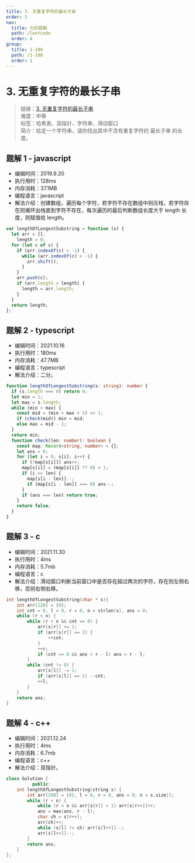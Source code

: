 ```yaml
---
title: 3. 无重复字符的最长子串
order: 3
nav:
  title: 力扣题解
  path: /leetcode
  order: 4
group:
  title: 1-100
  path: /1-100
  order: 1
---
```


# 3. 无重复字符的最长子串

> 链接：[3. 无重复字符的最长子串](https://leetcode-cn.com/problems/longest-substring-without-repeating-characters/)  
> 难度：中等  
> 标签：哈希表、双指针、字符串、滑动窗口  
> 简介：给定一个字符串，请你找出其中不含有重复字符的 最长子串 的长度。

## 题解 1 - javascript

- 编辑时间：2019.9.20
- 执行用时：128ms
- 内存消耗：37.1MB
- 编程语言：javascript
- 解法介绍：创建数组，遍历每个字符，若字符不存在数组中则压栈，若字符存在则循环出栈直到字符不存在，每次遍历的最后判断数组长度大于 length 长度，则赋值给 length。

```javascript
var lengthOfLongestSubstring = function (s) {
  let arr = [],
    length = 0;
  for (let c of s) {
    if (arr.indexOf(c) > -1) {
      while (arr.indexOf(c) > -1) {
        arr.shift();
      }
    }
    arr.push(c);
    if (arr.length > length) {
      length = arr.length;
    }
  }
  return length;
};
```

## 题解 2 - typescript

- 编辑时间：2021.10.16
- 执行用时：180ms
- 内存消耗：47.7MB
- 编程语言：typescript
- 解法介绍：二分。

```typescript
function lengthOfLongestSubstring(s: string): number {
  if (s.length === 0) return 0;
  let min = 1;
  let max = s.length;
  while (min < max) {
    const mid = (min + max + 1) >> 1;
    if (check(mid)) min = mid;
    else max = mid - 1;
  }
  return min;
  function check(len: number): boolean {
    const map: Record<string, number> = {};
    let ans = 0;
    for (let i = 0; s[i]; i++) {
      if (!map[s[i]]) ans++;
      map[s[i]] = (map[s[i]] ?? 0) + 1;
      if (i >= len) {
        map[s[i - len]]--;
        if (map[s[i - len]] === 0) ans--;
      }
      if (ans === len) return true;
    }
    return false;
  }
}
```

## 题解 3 - c

- 编辑时间：2021.11.30
- 执行用时：4ms
- 内存消耗：5.7mb
- 编程语言：c
- 解法介绍：滑动窗口判断当前窗口中是否存在超过两次的字符，存在则左侧右移，否则右侧右移。

```c
int lengthOfLongestSubstring(char * s){
    int arr[128] = {0};
    int cnt = 0, l = 0, r = 0, n = strlen(s), ans = 0;
    while (r < n) {
        while (r < n && cnt == 0) {
            arr[s[r]] += 1;
            if (arr[s[r]] == 2) {
                ++cnt;
            }
            ++r;
            if (cnt == 0 && ans < r - l) ans = r - l;
        }
        while (cnt != 0) {
            arr[s[l]] -= 1;
            if (arr[s[l]] == 1) --cnt;
            ++l;
        }
    }
    return ans;
}
```

## 题解 4 - c++

- 编辑时间：2021.12.24
- 执行用时：4ms
- 内存消耗：6.7mb
- 编程语言：c++
- 解法介绍：双指针。

```c++
class Solution {
          public:
    int lengthOfLongestSubstring(string s) {
        int arr[200] = {0}, l = 0, r = 0, ans = 0, n = s.size();
        while (r < n) {
            while (r < n && arr[s[r]] < 1) arr[s[r++]]++;
            ans = max(ans, r - l);
            char ch = s[r++];
            arr[ch]++;
            while (s[l] != ch) arr[s[l++]]--;
            arr[s[l++]]--;
        }
        return ans;
    }
};
```
